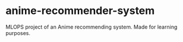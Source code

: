 # anime-recommender-system
MLOPS project of an Anime recommending system. Made for learning purposes. 
